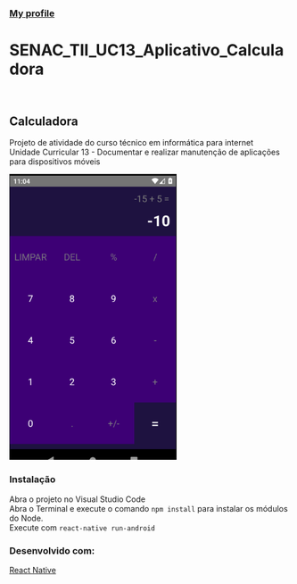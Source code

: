 ### <a href="https://github.com/mariliahoshino"> My profile </a>

# SENAC_TII_UC13_Aplicativo_Calculadora <br><br>

## Calculadora <br>
Projeto de atividade do curso técnico em informática para internet <br>
Unidade Curricular 13 - Documentar e realizar manutenção de aplicações para dispositivos móveis <br>

<img src="https://github.com/mariliahoshino/SENAC_TII_UC13_Aplicativo_Calculadora/blob/master/picture/001_aplicativo-rodando.PNG?raw=true" width="300">


### Instalação <br>
Abra o projeto no Visual Studio Code <br>
Abra o Terminal e execute o comando <code>npm install</code> para instalar os módulos do Node. <br>
Execute com <code>react-native run-android</code> <br>

### Desenvolvido com: <br>
<a href="https://reactnative.dev" rel="nofollow">React Native</a>  <br>
